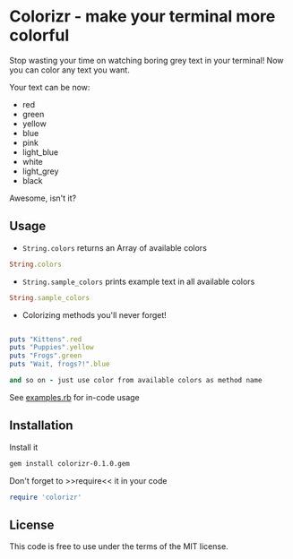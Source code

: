 # Colorizr - make your terminal more colorful
Stop wasting your time on watching boring grey text in your terminal! Now you can
color any text you want.

Your text can be now:

* red
* green
* yellow
* blue
* pink
* light_blue
* white
* light_grey
* black

Awesome, isn't it?

## Usage
- ```String.colors``` returns an Array of available colors
```ruby
String.colors
```

- ```String.sample_colors``` prints example text in all available colors
```ruby
String.sample_colors
```

- Colorizing methods you'll never forget!
```ruby

puts "Kittens".red
puts "Puppies".yellow
puts "Frogs".green
puts "Wait, frogs?!".blue

and so on - just use color from available colors as method name

```

See [examples.rb](https://github.com/discipleofcode/colorizr/blob/master/examples.rb) for in-code usage

## Installation

Install it
```sh
gem install colorizr-0.1.0.gem
```
Don't forget to >>require<< it in your code
```ruby
require 'colorizr'
```

## License

This code is free to use under the terms of the MIT license.
